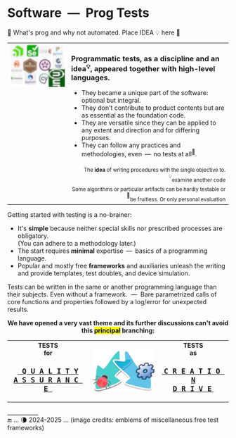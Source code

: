 # Software &nbsp;&mdash;&nbsp; Prog Tests

🐝 What's prog and why not automated. Place IDEA 💡 here 🚧 

<table><tr valign="top"><td><picture><img alt="&nbsp;Plenty of test frameworks" src="../../_rsc/_img/illus/tests/test_fw-emblems(blur).jpg" /></picture>
</td><td>
  
### Programmatic tests, as a discipline and an idea<sup>💡</sup>, appeared together with high-level languages.
  
+ They became a unique part of the software: optional but integral.
+ They don't contribute to product contents but are as essential as the foundation code.
+ They are versatile since they can be applied to any extent and direction and for differing purposes.
+ They can follow any practices and methodologies, even &thinsp;&mdash;&thinsp; no tests at all<sup>💫</sup>.

<div dir="rtl"><sub>.The <b>idea</b> of writing procedures with the single objective to examine another code</sub><sup>💡</sup></div>
<div dir="rtl"><sub>Some algorithms or particular artifacts can be hardly testable or be fruitless. Or only personal evaluation</sub><sup>💫</sup></div>
</td></tr></table>

Getting started with testing is a no-brainer:

+ It's **simple** because neither special skills nor prescribed processes are obligatory.\
(You can adhere to a methodology later.)
+ The start requires **minimal** expertise &thinsp;&mdash;&thinsp;  basics of a programming language.
+ Popular and mostly free **frameworks** and auxiliaries unleash the writing and provide templates, test doubles, and device simulation.

Tests can be written in the same or another programming language than their subjects. Even without a framework. &nbsp;&mdash;&nbsp; 
Bare parametrized calls of core functions and properties followed by a log/error for unexpected results.

<p align="center"><b>We have opened a very vast theme and its further discussions can't avoid this <mark>principal</mark> branching:</b></p>
<table align="center"><tr><td>
  <div align="center"><b>TESTS<br>for</b>
    <h3><a href="asQA/"><samp><ins>&nbsp;Q&thinsp;U&thinsp;A&thinsp;L&thinsp;I&thinsp;T&thinsp;Y<br />
    A&thinsp;S&thinsp;S&thinsp;U&thinsp;R&thinsp;A&thinsp;N&thinsp;C&thinsp;E&nbsp;</ins></samp></a></h3></div>
</td><td><picture><img alt="&nbsp;arrows down left and right" src="../../_rsc/_img/signs/arrows/arrows-overlay_bifurc-down-deco.png"/></picture></td><td>
  <div align="center"><b>TESTS<br />as</b><h3><a href="asDrive/"><b><ins>&nbsp;<samp>C&thinsp;R&thinsp;E&thinsp;A&thinsp;T&thinsp;I&thinsp;O&thinsp;N<br />
    D&thinsp;R&thinsp;I&thinsp;V&thinsp;E</samp>&nbsp;</ins></b></a></h3></div>
</td></tr></table>

\___________\
:end: ... 🌘 2024-2025 ... (image credits: emblems of miscellaneous free test frameworks)
